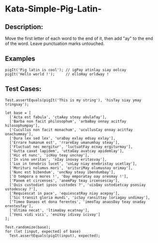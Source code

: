 # Kata-Simple-Pig-Latin-

Description:
-
Move the first letter of each word to the end of it, then add "ay" to the end of the word. Leave punctuation marks untouched.

Examples
-
    pigIt('Pig latin is cool'); // igPay atinlay siay oolcay
    pigIt('Hello world !');     // elloHay orldway !




Test Cases:
-
    Test.assertEquals(pigIt('This is my string'), 'hisTay siay ymay tringsay');

    let base = [
      ['Acta est fabula', 'ctaAay steay abulafay'],
      ['Barba non facit philosophum', 'arbaBay onnay acitfay hilosophumpay'],
      ['Cucullus non facit monachum', 'ucullusCay onnay acitfay onachummay'],
      ['Dura lex sed lex', 'uraDay exlay edsay exlay'],
      ['Errare humanum est', 'rrareEay umanumhay steay'],
      ['Fluctuat nec mergitur', 'luctuatFay ecnay ergiturmay'],
      ['Gutta cavat lapidem', 'uttaGay avatcay apidemlay'],
      ['Hic et nunc', 'icHay teay uncnay'],
      ['In vino veritas', 'nIay inovay eritasvay'],
      ['Lux in tenebris lucet', 'uxLay niay enebristay ucetlay'],
      ['Morituri nolumus mori', 'orituriMay olumusnay orimay'],
      ['Nunc est bibendum', 'uncNay steay ibendumbay'],
      ['O tempora o mores !', 'Oay emporatay oay oresmay !'],
      ['Panem et circenses', 'anemPay teay ircensescay'],
      ['Quis custodiet ipsos custodes ?', 'uisQay ustodietcay psosiay ustodescay ?'],
      ['Requiescat in pace', 'equiescatRay niay acepay'],
      ['Sic transit gloria mundi', 'icSay ransittay loriagay undimay'],
      ['Timeo Danaos et dona ferentes', 'imeoTay anaosDay teay onaday erentesfay'],
      ['Ultima necat', 'ltimaUay ecatnay'],
      ['Veni vidi vici', 'eniVay idivay icivay']
    ];

    Test.randomize(base);
    for (let [input, expected] of base)
      Test.assertEquals(pigIt(input), expected);
